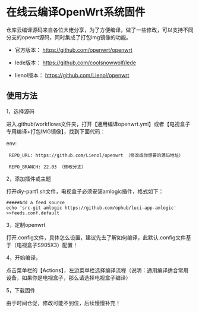 
# 在线云编译OpenWrt系统固件

仓库云编译源码来自各位大佬分享，为了方便编译，做了一些修改，可以支持不同分支的opewrt源码，同时集成了打包img镜像的功能。

- 官方版本：    https://github.com/openwrt/openwrt      

- lede版本：    https://github.com/coolsnowwolf/lede  

- lienol版本：  https://github.com/Lienol/openwrt 


## 使用方法


1，选择源码

进入.github/workflows文件夹，打开【通用编译openwrt.yml】或者【电视盒子专用编译+打包IMG镜像】，找到下面代码：

   env:
   
     REPO_URL: https://github.com/Lienol/openwrt （修改成你想要的源码地址）
	 
     REPO_BRANCH: 22.03 （修改分支）


2，添加插件或主题

打开diy-part1.sh文件，电视盒子必须安装amlogic插件，格式如下：

    #####Add a feed source
    echo 'src-git amlogic https://github.com/ophub/luci-app-amlogic' >>feeds.conf.default
    
    
3，定制openwrt

打开.config文件，具体怎么设置，建议先去了解如何编译，此默认.config文件基于（电视盒子S905X3）配置！

     
 4，开始编译，
 
 点击菜单栏的【Actions】，左边菜单栏选择编译流程（说明：通用编译适合常用设备，如果你是电视盒子，那么请选择电视盒子编译）
 
 
 5，下载固件
 
 
 
 由于时间仓促，修改可能不到位，后续慢慢补充！

  
